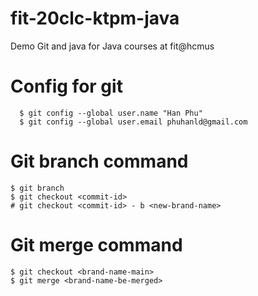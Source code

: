 # fit-20clc-ktpm-java

Demo Git and java for Java courses at fit@hcmus

# Config for git

```
  $ git config --global user.name "Han Phu"
  $ git config --global user.email phuhanld@gmail.com
```

# Git branch command

```shell
$ git branch
$ git checkout <commit-id>
# git checkout <commit-id> - b <new-brand-name>
```

# Git merge command

```shell
$ git checkout <brand-name-main>
$ git merge <brand-name-be-merged>
```
